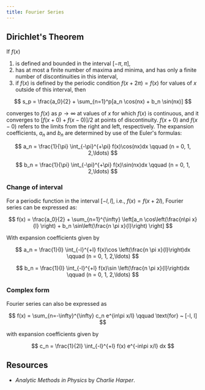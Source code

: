 ```yaml
---
title: Fourier Series
---
```


## Dirichlet's Theorem

If $f(x)$
1. is defined and bounded in the interval $[-\pi, \pi]$,
2. has at most a finite number of maxima and minima, and has only a finite
number of discontinuities in this interval,
3. if $f(x)$ is defined by the periodic condition $f(x + 2\pi) = f(x)$ for
values of $x$ outside of this interval, then

$$
s_p = \frac{a_0}{2} + \sum_{n=1}^p[a_n \cos(nx) + b_n \sin(nx)]
$$

converges to $f(x)$ as $p \rightarrow \infty$ at values of $x$ for which $f(x)$
is continuous, and it converges to $[f(x+0) + f(x-0)]/2$ at points of
discontinuity. $f(x+0)$ and $f(x-0)$ refers to the limits from the right and
left, respectively. The expansion coefficients, $a_n$ and $b_n$ are determined
by use of the Euler's formulas:

$$
a_n = \frac{1}{\pi} \int_{-\pi}^{+\pi} f(x)\cos(nx)dx \qquad (n = 0, 1, 2,\ldots)
$$

$$
b_n = \frac{1}{\pi} \int_{-\pi}^{+\pi} f(x)\sin(nx)dx \qquad (n = 0, 1, 2,\ldots)
$$

### Change of interval
For a periodic function in the interval $[-l, l]$, i.e., $f(x) = f(x+2l)$,
Fourier series can be expressed as:

$$
f(x) = \frac{a_0}{2} + \sum_{n=1}^{\infty} \left[a_n \cos\left(\frac{n\pi x}{l}
\right) + b_n \sin\left(\frac{n \pi x}{l}\right) \right]
$$

With expansion coefficients given by

$$
a_n = \frac{1}{l} \int_{-l}^{+l} f(x)\cos \left(\frac{n \pi x}{l}\right)dx \qquad
(n = 0, 1, 2,\ldots)
$$

$$
b_n = \frac{1}{l} \int_{-l}^{+l} f(x)\sin \left(\frac{n \pi x}{l}\right)dx \qquad
(n = 0, 1, 2,\ldots)
$$

### Complex form
Fourier series can also be expressed as

$$
f(x) = \sum_{n=-\infty}^{\infty} c_n e^{in\pi x/l} \qquad \text{for} ~ [-l, l]
$$

with expansion coefficients given by

$$
c_n = \frac{1}{2l} \int_{-l}^{+l} f(x) e^{-in\pi x/l} dx
$$

## Resources
- *Analytic Methods in Physics* by *Charlie Harper*.


